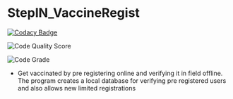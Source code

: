 # StepIN_VaccineRegist

[![Codacy Badge](https://api.codacy.com/project/badge/Grade/a1edf2417a2e46699e8245f518c674f4)](https://app.codacy.com/gh/amithsnair11/StepIN_VaccineRegist?utm_source=github.com&utm_medium=referral&utm_content=amithsnair11/StepIN_VaccineRegist&utm_campaign=Badge_Grade_Settings)

![Code Quality Score](https://www.code-inspector.com/project/28301/score/svg)

![Code Grade](https://www.code-inspector.com/project/28301/status/svg)


* Get vaccinated by pre registering online and verifying it in field offline. 
The program creates a local database for verifying pre registered users and also allows new limited registrations
